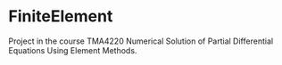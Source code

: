 # FiniteElement
Project in the course TMA4220 Numerical Solution of Partial Differential Equations Using Element Methods.
